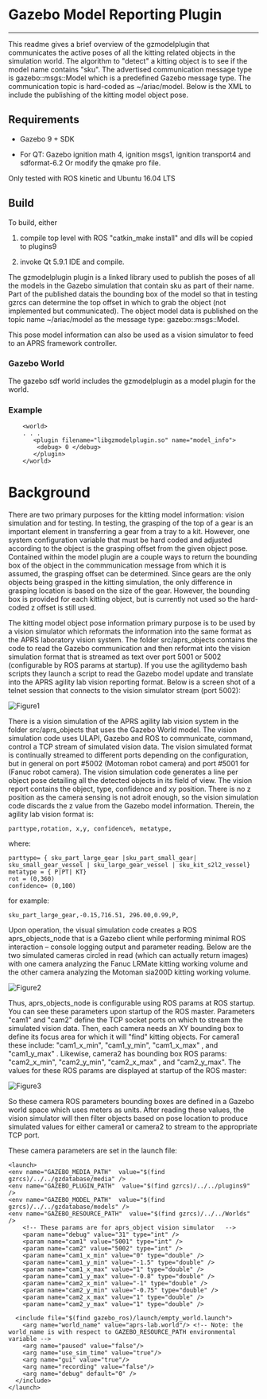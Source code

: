 
# Gazebo Model Reporting Plugin
----



This readme gives a brief overview of the gzmodelplugin that communicates the active poses of all the kitting  related objects in the simulation world. The algorithm to "detect" a kitting object is to see if the model name contains "sku".  The advertised communication message type is gazebo::msgs::Model  which is a predefined Gazebo message type. The communication topic is hard-coded as ~/ariac/model. Below is the <plugin> XML to include the publishing of the kitting model object pose.  
## <a name="Requirements"></a>Requirements




- Gazebo 9 + SDK
- For QT: Gazebo ignition math 4, ignition msgs1, ignition transport4 and sdformat-6.2 Or modify the qmake pro file.


Only tested with ROS kinetic and Ubuntu 16.04 LTS



## <a name="Build"></a>Build






To build, either 
1. compile top level with ROS "catkin_make install" and dlls will be copied to plugins9
2. invoke Qt 5.9.1 IDE and compile. 





The gzmodelplugin  plugin is a linked library used to publish the poses of all the models in the Gazebo simulation that contain sku as part of their name. Part of the published datais the bounding box of the model so that in testing gzrcs can determine the top offset in which to grab the object (not implemented but communicated). The object model data is published on the topic name ~/ariac/model as the message type: gazebo::msgs::Model.





This pose model information can also be used as a vision simulator to feed to an APRS framework controller.






### <a name="Gazebo_World"></a>  Gazebo World



The gazebo sdf world includes the gzmodelplugin as a model plugin for the world. 



### <a name="Example"></a> Example




		<world>
		. . .
		   <plugin filename="libgzmodelplugin.so" name="model_info">
			<debug> 0 </debug>
		   </plugin>
		</world>
# <a name="Background"></a>Background



There are two primary purposes for the kitting model information: vision simulation and for testing.  In testing, the grasping of the top of a gear is an important element in transferring a gear from a tray to a kit. However, one system configuration variable that must be hard coded and adjusted according to the object is the grasping offset from the given object pose. Contained within the model plugin are a couple ways to return the bounding box of the object in the commmunication message from which it is assumed, the grasping offset can be determined. Since gears are the only objects being grasped in the kitting simulation, the only difference in grasping location is based on the size of the gear. However, the bounding box is provided for each kitting object, but is currently not used so the hard-coded z offset is still used.





The kitting model object pose information primary purpose is to be used by a vision simulator which reformats the information into the same format as the APRS laboratory vision system.  The folder src/aprs_objects contains the code to read the Gazebo communication and then reformat into the vision simulation format that is streamed as text over port 5001 or 5002 (configurable by ROS params at startup). If you use the agilitydemo bash scripts they launch a script to read the Gazebo model update and translate into the APRS agility lab vision reporting format. Below is a screen shot of a telnet session that connects to the vision simulator stream (port 5002):


    

![Figure1](./images/gzmodelplugin_image1.gif)






There is a vision simulation of the APRS agility lab vision system in the folder src/aprs_objects that uses the Gazebo World model. The vision simulation code uses ULAPI, Gazebo and ROS to communicate, command, control a TCP stream of simulated vision data. The vision simulated format is continually streamed  to different ports depending on the configuration, but in general on port #5002 (Motoman robot camera) and port #5001 for (Fanuc robot camera). The vision simulation code generates a line per object pose detailing all the detected objects in its field of view. The vision report contains the object, type, confidence and xy position. There is no z position as the camera sensing is not adroit enough, so the vision simulation code discards the z value from the Gazebo model information.  Therein, the agility lab vision format is: 
	parttype,rotation, x,y, confidence%, metatype,





where:
	parttype= { sku_part_large_gear |sku_part_small_gear| sku_small_gear_vessel | sku_large_gear_vessel | sku_kit_s2l2_vessel}
	metatype = { P|PT| KT}
	rot = (0,360)
	confidence= (0,100)


for example:
	sku_part_large_gear,-0.15,716.51, 296.00,0.99,P,





Upon operation, the visual simulation code creates a ROS aprs_objects_node that is a Gazebo client while performing minimal ROS interaction – console logging output and parameter reading.  Below are the two simulated cameras circled in read (which can actually return images) with one camera analyzing the Fanuc LRMate kitting working volume and the other camera analyzing the Motoman sia200D kitting working volume.

![Figure2](./images/gzmodelplugin_image2.gif)



Thus, aprs_objects_node is configurable using ROS params at ROS startup. You can see these parameters upon startup of the ROS master. Parameters "cam1"  and "cam2" define the TCP socket ports on which to stream the simulated vision data. Then, each camera needs an XY bounding box to  define its focus area for which it will "find" kitting objects. For camera1 these include: "cam1_x_min", "cam1_y_min",  "cam1_x_max" , and "cam1_y_max" . Likewise, camera2 has bounding box ROS params: "cam2_x_min", "cam2_y_min",  "cam2_x_max" , and "cam2_y_max". The values for these ROS params are displayed at startup of the ROS master:




![Figure3](./images/gzmodelplugin_image3.gif)



So these camera ROS parameters bounding boxes are defined in a Gazebo world space which uses meters as units. After reading these values, the vision simulator will then filter objects based on pose location to produce simulated values for either camera1 or camera2 to stream to the appropriate TCP port.


These camera parameters are set in the launch file:
	<launch>
	<env name="GAZEBO_MEDIA_PATH"  value="$(find gzrcs)/../../gzdatabase/media" />   
	<env name="GAZEBO_PLUGIN_PATH"  value="$(find gzrcs)/../../plugins9" />   
	<env name="GAZEBO_MODEL_PATH"  value="$(find gzrcs)/../../gzdatabase/models" />   
	<env name="GAZEBO_RESOURCE_PATH"  value="$(find gzrcs)/../../Worlds" />   
		<!-- These params are for aprs_object vision simulator   -->
		<param name="debug" value="31" type="int" />
		<param name="cam1" value="5001" type="int" />
		<param name="cam2" value="5002" type="int" />
		<param name="cam1_x_min" value="0" type="double" />
		<param name="cam1_y_min" value="-1.5" type="double" />
		<param name="cam1_x_max" value="1" type="double" />
		<param name="cam1_y_max" value="-0.8" type="double" />
		<param name="cam2_x_min" value="-1" type="double" />
		<param name="cam2_y_min" value="-0.75" type="double" />
		<param name="cam2_x_max" value="1" type="double" />
		<param name="cam2_y_max" value="1" type="double" />
		
	  <include file="$(find gazebo_ros)/launch/empty_world.launch">
	    <arg name="world_name" value="aprs-lab.world"/> <!-- Note: the world_name is with respect to GAZEBO_RESOURCE_PATH environmental variable -->
	    <arg name="paused" value="false"/>
	    <arg name="use_sim_time" value="true"/>
	    <arg name="gui" value="true"/>
	    <arg name="recording" value="false"/>
	    <arg name="debug" default="0" />
	  </include>
	</launch>








